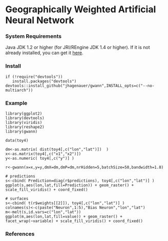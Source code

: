 # Geographically Weighted Artificial Neural Network

### System Requirements

Java JDK 1.2 or higher (for JRI/REngine JDK 1.4 or higher). If it is not already installed, you can get it [here](https://www.oracle.com/java/technologies/javase-downloads.html).

### Install
    if (!require("devtools"))
       install.packages("devtools")
    devtools::install_github("jhagenauer/gwann",INSTALL_opts=c("--no-multiarch"))
    
### Example

    library(ggplot2)
    library(devtools)
    library(viridis)
    library(reshape2)
    library(gwann)

    data(toy4)

    dm<-as.matrix( dist(toy4[,c("lon","lat")])  )
    x<-as.matrix(toy4[,c("x1","x2")])
    y<-as.numeric( toy4[,c("y")] )

    r<-gwann(x=x,y=y,dmX=dm,dmP=dm,nrHidden=5,batchSize=50,bandwidth=1.8)

    # predictions
    s<-cbind( Prediction=diag(r$predictions), toy4[,c("lon","lat")] )
    ggplot(s,aes(lon,lat,fill=Prediction)) + geom_raster() + scale_fill_viridis() + coord_fixed()

    # surfaces
    s<-cbind( t(r$weights[[2]]), toy4[,c("lon","lat")] )
    colnames(s)<-c(paste("Neuron",1:5),"Bias Neuron","lon","lat")
    m<-melt(s,id.vars=c("lon","lat"))
    ggplot(m,aes(lon,lat,fill=value)) + geom_raster() + facet_wrap(~variable) + scale_fill_viridis() + coord_fixed()

### References
